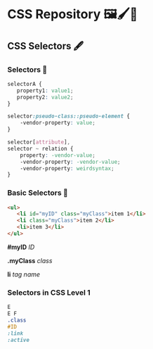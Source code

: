 # CSS Repository 🖼️🖌️📸

## CSS Selectors 🖋️

### Selectors 🔵

```css
selectorA {
   property1: value1;
   property2: value2;
}

selector:pseudo-class::pseudo-element {
    -vendor-property: value;
}

selector[attribute],
selector ~ relation {
    property: -vendor-value;
    -vendor-property: -vendor-value;
    -vendor-property: weirdsyntax;
}
```
### Basic Selectors 🔵

```html
<ul>
   <li id="myID" class="myClass">item 1</li>
   <li class="myClass">item 2</li>
   <li>item 3</li>
</ul>
```
**#myID** *ID*

**.myClass** *class*

**li** *tag name*

### Selectors in CSS Level 1
```css
E
E F
.class
#ID
:link
:active
```
